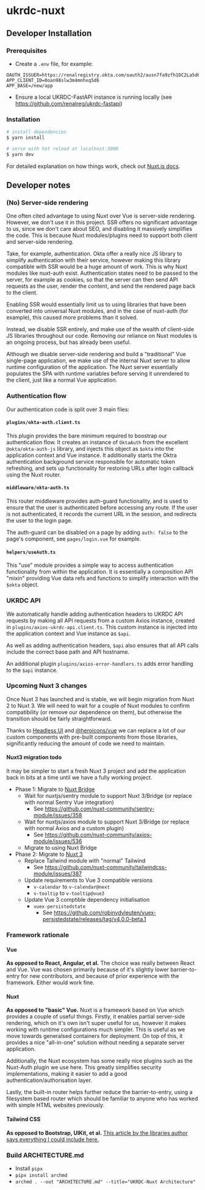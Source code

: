 # ukrdc-nuxt

## Developer Installation

### Prerequisites

- Create a `.env` file, for example:

```
OAUTH_ISSUER=https://renalregistry.okta.com/oauth2/ausn7fa9zfh1DC2La5d6
APP_CLIENT_ID=0oan98slw3m4mnhxq5d6
APP_BASE=/new/app
```

- Ensure a local UKRDC-FastAPI instance is running locally (see <https://github.com/renalreg/ukrdc-fastapi>)

### Installation

```bash
# install dependencies
$ yarn install

# serve with hot reload at localhost:3000
$ yarn dev
```

For detailed explanation on how things work, check out [Nuxt.js docs](https://nuxtjs.org).

## Developer notes

### (No) Server-side rendering

One often cited advantage to using Nuxt over Vue is server-side rendering. However, we don't use it in this project.
SSR offers no significant advantage to us, since we don't care about SEO, and disabling it massively simplifies the code.
This is because Nuxt modules/plugins need to support both client and server-side rendering.

Take, for example, authentication. Okta offer a really nice JS library to simplify authentication with their service, however making this library compatible with SSR would be a huge amount of work. This is why Nuxt modules like nuxt-auth exist. Authentication states need to be passed to the server, for example as cookies, so that the server can then send API requests as the user, render the content, and send the rendered page back to the client.

Enabling SSR would essentially limit us to using libraries that have been converted into universal Nuxt modules, and in the case of nuxt-auth (for example), this caused more problems than it solved.

Instead, we disable SSR entirely, and make use of the wealth of client-side JS libraries throughout our code.
Removing our reliance on Nuxt modules is an ongoing process, but has already been useful.

Although we disable server-side rendering and build a "traditional" Vue single-page application, we make use of the internal Nuxt server to allow runtime configuration of the application. The Nuxt server essentially populates the SPA with runtime variables before serving it unrendered to the client, just like a normal Vue application.

### Authentication flow

Our authentication code is split over 3 main files:

#### `plugins/okta-auth.client.ts`

This plugin provides the bare minimum required to boostrap our authentication flow. It creates an instance of `OktaAuth` from the excellent `@okta/okta-auth-js` library, and injects this object as `$okta` into the application context and Vue instance. It additionally starts the Oktra authentication background service responsible for automatic token refreshing, and sets up functionality for restoring URLs after login callback using the Nuxt router.

#### `middleware/okta-auth.ts`

This router middleware provides auth-guard functionality, and is used to ensure that the user is authenticated before accessing any route. If the user is not authenticated, it records the current URL in the session, and redirects the user to the login page.

The auth-guard can be disabled on a page by adding `auth: false` to the page's component, see `pages/login.vue` for example.

#### `helpers/useAuth.ts`

This "use" module provides a simple way to access authentication functionality from within the application. It is essentially a composition API "mixin" providing Vue data refs and functions to simplify interaction with the `$okta` object.

### UKRDC API

We automatically handle adding authentication headers to UKRDC API requests by making all API requests from a custom Axios instance, created in `plugins/axios-ukrdc-api.client.ts`. This custom instance is injected into the application context and Vue instance as `$api`.

As well as adding authentication headers, `$api` also ensures that all API calls include the correct base path and API hostname.

An additional plugin `plugins/axios-error-handlers.ts` adds error handling to the `$api` instance.

### Upcoming Nuxt 3 changes

Once Nuxt 3 has launched and is stable, we will begin migration from Nuxt 2 to Nuxt 3. We will need to wait for a couple of Nuxt modules to confirm compatibility (or remove our dependence on them), but otherwise the transition should be fairly straightforward.

Thanks to [Headless UI](https://headlessui.dev/) and [@heroicons/vue](https://www.npmjs.com/package/@heroicons/vue) we can replace a lot of our custom components with pre-built components from those libraries, significantly reducing the amount of code we need to maintain.

#### Nuxt3 migration todo

It may be simpler to start a fresh Nuxt 3 project and add the application back in bits at a time until we have a fully working project.

- Phase 1: Migrate to [Nuxt Bridge](https://v3.nuxtjs.org/getting-started/bridge/)
  - Wait for nuxtjs/sentry module to support Nuxt 3/Bridge (or replace with normal Sentry Vue integration)
    - See https://github.com/nuxt-community/sentry-module/issues/358
  - Wait for nuxtjs/axios module to support Nuxt 3/Bridge (or replace with normal Axios and a custom plugin)
    - See https://github.com/nuxt-community/axios-module/issues/536
  - Migrate to using Nuxt Bridge
- Phase 2: Migrate to [Nuxt 3](https://v3.nuxtjs.org/guide/getting-started/)
  - Replace Tailwind module with "normal" Tailwind
    - See https://github.com/nuxt-community/tailwindcss-module/issues/387
  - Update requirements to Vue 3 compatible versions
    - `v-calendar` to `v-calendar@next`
    - `v-tooltip` to `v-tooltip@vue3`
  - Update Vue 3 comptible dependency initialisation
    - `vuex-persistedstate`
      - See https://github.com/robinvdvleuten/vuex-persistedstate/releases/tag/v4.0.0-beta.1

### Framework rationale

#### Vue

**As opposed to React, Angular, et al.** The choice was really between React and Vue. Vue was chosen primarily because of it's slightly lower barrier-to-entry for new contributors, and because of prior experience with the framework. Either would work fine.

#### Nuxt

**As opposed to "basic" Vue.** Nuxt is a framework based on Vue which provides a couple of useful things. Firstly, it enables partial server-side rendering, which on it's own isn't super useful for us, however it makes working with runtime configurations much simpler. This is useful as we move towards generalsed containers for deployment. On top of this, it provides a nice "all-in-one" solution without needing a separate server application.

Additionally, the Nuxt ecosystem has some really nice plugins such as the Nuxt-Auth plugin we use here. This greatly simplifies security implementations, making it easier to add a good authentication/authorisation layer.

Lastly, the built-in router helps further reduce the barrier-to-entry, using a filesystem based router which should be familiar to anyone who has worked with simple HTML websites previously.

#### Tailwind CSS

**As opposed to Bootstrap, UIKit, et al.** [This article by the libraries author says everything I could include here.](https://adamwathan.me/css-utility-classes-and-separation-of-concerns/)

### Build ARCHITECTURE.md

- Install `pipx`
- `pipx install archmd`
- `archmd . --out "ARCHITECTURE.md" --title="UKRDC-Nuxt Architecture"`
